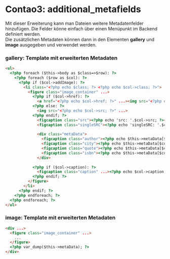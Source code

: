 Contao3: additional_metafields
====================================

Mit dieser Erweiterung kann man Dateien weitere Metadatenfelder hinzufügen. Die Felder könne einfach über einen Menüpunkt im Backend definiert werden.  
Die zusätzlichen Metadaten können dann in den Elementen **gallery** und **image** ausgegeben und verwendet werden.

### **gallery**: Template mit erweiterten Metadaten 

```html
<ul>
  <?php foreach ($this->body as $class=>$row): ?>
    <?php foreach ($row as $col): ?>
      <?php if ($col->addImage): ?>
        <li class="<?php echo $class; ?> <?php echo $col->class; ?>">
          <figure class="image_container" ...>
            <?php if ($col->href): ?>
              <a href="<?php echo $col->href; ?>" ...><img src="<?php echo $col->src; ?>" ...></a>
            <?php else: ?>
              <img src="<?php echo $col->src; ?>" ...>
            <?php endif; ?>
              <figcaption class="src"><?php echo 'src: '.$col->src; ?></figcaption>
              <figcaption class="singleSRC"><?php echo 'singleSRC: '.$col->singleSRC; ?></figcaption>
              
              <div class="metaData">
                <figcaption class="author"><?php echo $this->metaData[$col->singleSRC][author]; ?></figcaption>
                <figcaption class="city"><?php echo $this->metaData[$col->singleSRC][city]; ?></figcaption>
                <figcaption class="quote"><?php echo $this->metaData[$col->singleSRC][quote]; ?></figcaption>
                <figcaption class="isbn"><?php echo $this->metaData[$col->singleSRC]['isbn']; ?></figcaption>
              </div>
	      
            <?php if ($col->caption): ?>
              <figcaption class="caption" ...><?php echo $col->caption; ?></figcaption>
            <?php endif; ?>
          </figure>
        </li>
      <?php endif; ?>
    <?php endforeach; ?>
  <?php endforeach; ?>
</ul>
```

### **image**: Template mit erweiterten Metadaten 
```html
<div ...>
  <figure class="image_container" ...>
    ...
  </figure>
  <?php var_dump($this->metaData); ?>
</div>
```



